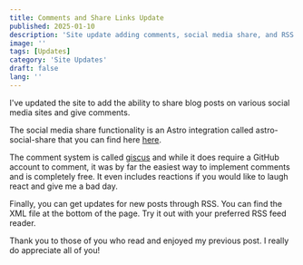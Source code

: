 ```yaml
---
title: Comments and Share Links Update
published: 2025-01-10
description: 'Site update adding comments, social media share, and RSS'
image: ''
tags: [Updates]
category: 'Site Updates'
draft: false 
lang: ''
---
```


I've updated the site to add the ability to share blog posts on various social media sites and give comments.

The social media share functionality is an Astro integration called astro-social-share that you can find here [here](https://astro-social-share.mckerlie.com/).

The comment system is called [giscus](https://giscus.app/) and while it does require a GitHub account to comment, it was by far the easiest way to implement comments and is completely free. It even includes reactions if you would like to laugh react and give me a bad day.

Finally, you can get updates for new posts through RSS. You can find the XML file at the bottom of the page. Try it out with your preferred RSS feed reader.

Thank you to those of you who read and enjoyed my previous post. I really do appreciate all of you!
